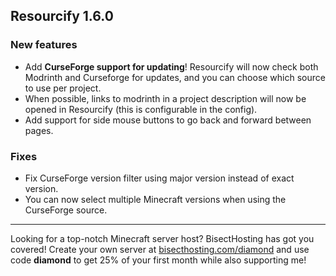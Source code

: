 ## Resourcify 1.6.0

### New features

- Add **CurseForge support for updating**! Resourcify will now check both Modrinth and Curseforge for updates, and you
  can choose which source to use per project.
- When possible, links to modrinth in a project description will now be opened in Resourcify (this is configurable in
  the config).
- Add support for side mouse buttons to go back and forward between pages.

### Fixes

- Fix CurseForge version filter using major version instead of exact version.
- You can now select multiple Minecraft versions when using the CurseForge source.

----------------------------------------------------------------------------------------------------

Looking for a top-notch Minecraft server host? BisectHosting has got you covered! Create your own server
at [bisecthosting.com/diamond](https://bisecthosting.com/diamond?r=resourcify+update) and use code **diamond** to get
25% of your first month while also supporting me!